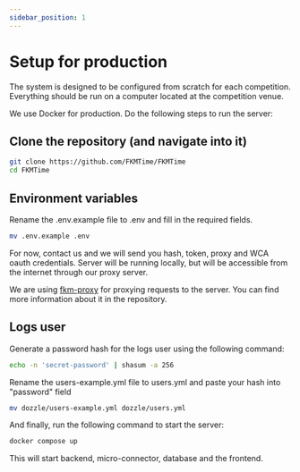 ```yaml
---
sidebar_position: 1
---
```


# Setup for production

The system is designed to be configured from scratch for each competition. Everything should be run on a computer located at the competition venue.

We use Docker for production. Do the following steps to run the server:

## Clone the repository (and navigate into it)

```bash
git clone https://github.com/FKMTime/FKMTime
cd FKMTime
```

## Environment variables

Rename the .env.example file to .env and fill in the required fields.

```bash
mv .env.example .env
```

For now, contact us and we will send you hash, token, proxy and WCA oauth credentials. Server will be running locally, but will be accessible from the internet through our proxy server.

We are using [fkm-proxy](https://github.com/FKMTime/fkm-proxy) for proxying requests to the server. You can find more information about it in the repository.

## Logs user

Generate a password hash for the logs user using the following command:
```bash
echo -n 'secret-password' | shasum -a 256
```

Rename the users-example.yml file to users.yml and paste your hash into "password" field

```bash
mv dozzle/users-example.yml dozzle/users.yml
```

And finally, run the following command to start the server:

```bash
docker compose up
```

This will start backend, micro-connector, database and the frontend. 
